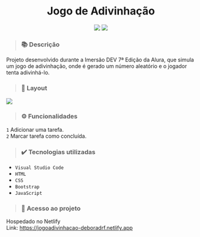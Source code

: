 <h1 align="center">Jogo de Adivinhação</h1>
<p align="center">
  <img src="https://img.shields.io/badge/STATUS-CONCLUIDO-green?style=plastic">
  <img src="https://img.shields.io/github/stars/deboradrf?style=social">
</p>

> ### 📚 Descrição
Projeto desenvolvido durante a Imersão DEV 7ª Edição da Alura, que simula um jogo de adivinhação, onde é gerado um número aleatório e o jogador tenta adivinhá-lo.

> ### 🎨 Layout
<img src="https://github.com/deboradrf/jogo-adivinhacao/assets/130398684/5ceda621-5b68-44c3-a607-2796e8d2445d">

> ### ⚙️ Funcionalidades
``1`` Adicionar uma tarefa. <br>
``2`` Marcar tarefa como concluída.

> ### ✔️ Tecnologias utilizadas
- ``Visual Studio Code``
- ``HTML``
- ``CSS``
- ``Bootstrap``
- ``JavaScript``

> ### 📁 Acesso ao projeto
Hospedado no Netlify <br>
Link: https://jogoadivinhacao-deboradrf.netlify.app
